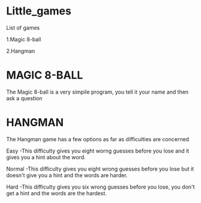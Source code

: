 # Little_games
List of games

1.Magic 8-ball

2.Hangman

#  MAGIC 8-BALL 
  
The Magic 8-ball is a very simpile program, you tell it your name and then ask a question

#  HANGMAN  

The Hangman game has a few options as far as difficulties are concerned


Easy -This difficulty gives you eight worng guesses before you lose and it gives you a hint about the word.


Normal -This difficulty gives you eight wrong guesses before you lose but it doesn't give you a hint and the words are harder.


Hard -This difficulty gives you six wrong guesses before you lose, you don't get a hint and the words are the hardest.

